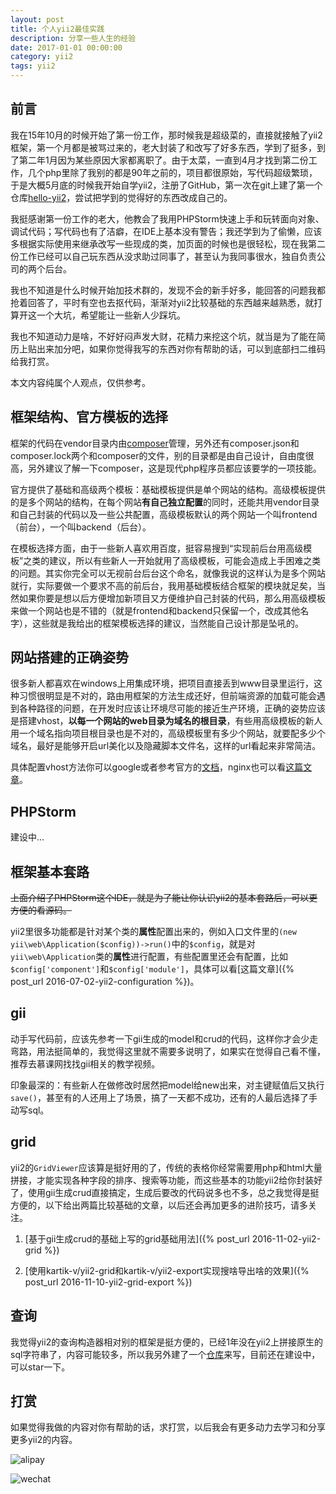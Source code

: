 ```yaml
---
layout: post
title: 个人yii2最佳实践
description: 分享一些人生的经验
date: 2017-01-01 00:00:00
category: yii2
tags: yii2
---
```


## 前言

我在15年10月的时候开始了第一份工作，那时候我是超级菜的，直接就接触了yii2框架，第一个月都是被骂过来的，老大封装了和改写了好多东西，学到了挺多，到了第二年1月因为某些原因大家都离职了。由于太菜，一直到4月才找到第二份工作，几个php里除了我别的都是90年之前的，项目都很原始，写代码超级繁琐，于是大概5月底的时候我开始自学yii2，注册了GitHub，第一次在git上建了第一个仓库[hello-yii2](https://github.com/hubeiwei/hello-yii2)，尝试把学到的觉得好的东西改成自己的。

我挺感谢第一份工作的老大，他教会了我用PHPStorm快速上手和玩转面向对象、调试代码；写代码也有了洁癖，在IDE上基本没有警告；我还学到为了偷懒，应该多根据实际使用来继承改写一些现成的类，加页面的时候也是很轻松，现在我第二份工作已经可以自己玩东西从没求助过同事了，甚至认为我同事很水，独自负责公司的两个后台。

我也不知道是什么时候开始加技术群的，发现不会的新手好多，能回答的问题我都抢着回答了，平时有空也去抠代码，渐渐对yii2比较基础的东西越来越熟悉，就打算开这一个大坑，希望能让一些新人少踩坑。

我也不知道动力是啥，不好好闷声发大财，花精力来挖这个坑，就当是为了能在简历上贴出来加分吧，如果你觉得我写的东西对你有帮助的话，可以到底部扫二维码给我打赏。

本文内容纯属个人观点，仅供参考。

## 框架结构、官方模板的选择

框架的代码在vendor目录内由[composer](http://docs.phpcomposer.com/)管理，另外还有composer.json和composer.lock两个和composer的文件，别的目录都是由自己设计，自由度很高，另外建议了解一下composer，这是现代php程序员都应该要学的一项技能。

官方提供了基础和高级两个模板：基础模板提供是单个网站的结构。高级模板提供的是多个网站的结构，在每个网站**有自己独立配置**的同时，还能共用vendor目录和自己封装的代码以及一些公共配置，高级模板默认的两个网站一个叫frontend（前台），一个叫backend（后台）。

在模板选择方面，由于一些新人喜欢用百度，挺容易搜到“实现前后台用高级模板”之类的建议，所以有些新人一开始就用了高级模板，可能会造成上手困难之类的问题。其实你完全可以无视前台后台这个命名，就像我说的这样认为是多个网站就行，实际要做一个要求不高的前后台，我用基础模板结合框架的模块就足矣，当然如果你要是想以后方便增加新项目又方便维护自己封装的代码，那么用高级模板来做一个网站也是不错的（就是frontend和backend只保留一个，改成其他名字），这些就是我给出的框架模板选择的建议，当然能自己设计那是坠吼的。

## 网站搭建的正确姿势

很多新人都喜欢在windows上用集成环境，把项目直接丢到www目录里运行，这种习惯很明显是不对的，路由用框架的方法生成还好，但前端资源的加载可能会遇到各种路径的问题，在开发时应该让环境尽可能的接近生产环境，正确的姿势应该是搭建vhost，**以每一个网站的web目录为域名的根目录**，有些用高级模板的新人用一个域名指向项目根目录也是不对的，高级模板里有多少个网站，就要配多少个域名，最好是能够开启url美化以及隐藏脚本文件名，这样的url看起来非常简洁。

具体配置vhost方法你可以google或者参考官方的[文档](https://github.com/yiisoft/yii2/blob/master/docs/guide-zh-CN/start-installation.md#配置-web-服务器-)，nginx也可以看[这篇文章](http://www.getyii.com/topic/31)。

## PHPStorm

建设中...

## 框架基本套路

~~上面介绍了PHPStorm这个IDE，就是为了能让你认识yii2的基本套路后，可以更方便的看源码。~~

yii2里很多功能都是针对某个类的**属性**配置出来的，例如入口文件里的`(new yii\web\Application($config))->run()`中的`$config`，就是对`yii\web\Application`类的**属性**进行配置，有些配置里还会有配置，比如`$config['component']`和`$config['module']`，具体可以看[这篇文章]({% post_url 2016-07-02-yii2-configuration %})。

## gii

动手写代码前，应该先参考一下gii生成的model和crud的代码，这样你才会少走弯路，用法挺简单的，我觉得这里就不需要多说明了，如果实在觉得自己看不懂，推荐去慕课网找找gii相关的教学视频。

印象最深的：有些新人在做修改时居然把model给new出来，对主键赋值后又执行`save()`，甚至有的人还用上了场景，搞了一天都不成功，还有的人最后选择了手动写sql。

## grid

yii2的`GridViewer`应该算是挺好用的了，传统的表格你经常需要用php和html大量拼接，才能实现各种字段的排序、搜索等功能，而这些基本的功能yii2给你封装好了，使用gii生成crud直接搞定，生成后要改的代码说多也不多，总之我觉得是挺方便的，以下给出两篇比较基础的文章，以后还会再加更多的进阶技巧，请多关注。

1. [基于gii生成crud的基础上写的grid基础用法]({% post_url 2016-11-02-yii2-grid %})

2. [使用kartik-v/yii2-grid和kartik-v/yii2-export实现搜啥导出啥的效果]({% post_url 2016-11-10-yii2-grid-export %})

## 查询

我觉得yii2的查询构造器相对别的框架是挺方便的，已经1年没在yii2上拼接原生的sql字符串了，内容可能较多，所以我另外建了一个[仓库](https://github.com/hubeiwei/yii2-query-skill)来写，目前还在建设中，可以star一下。

## 打赏

如果觉得我做的内容对你有帮助的话，求打赏，以后我会有更多动力去学习和分享更多yii2的内容。

![alipay](https://raw.githubusercontent.com/hubeiwei/hubeiwei.github.io/master/images/pay/ali_pay.jpg "支付宝")

![wechat](https://raw.githubusercontent.com/hubeiwei/hubeiwei.github.io/master/images/pay/wechat_pay.png "微信")
